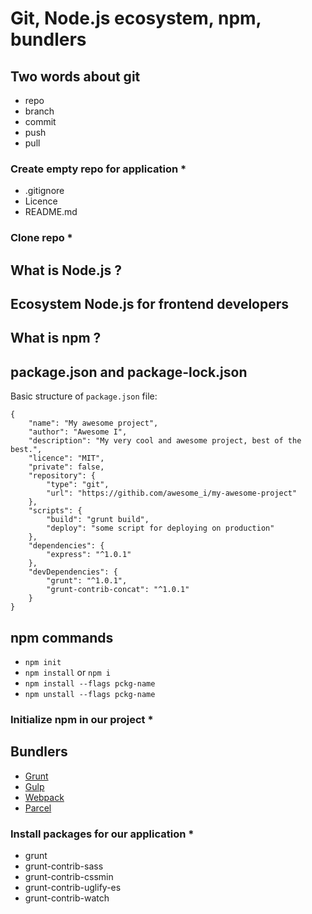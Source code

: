 # Git, Node.js ecosystem, npm, bundlers


## Two words about git

   * repo
   * branch
   * commit
   * push
   * pull
   
### Create empty repo for application *

 * .gitignore
 * Licence
 * README.md
 
### Clone repo *

## What is Node.js ?

## Ecosystem Node.js for frontend developers

## What is npm ?

## package.json and package-lock.json

Basic structure of `package.json` file:

```
{
    "name": "My awesome project",
    "author": "Awesome I",
    "description": "My very cool and awesome project, best of the best.",
    "licence": "MIT",
    "private": false,
    "repository": {
        "type": "git",
        "url": "https://githib.com/awesome_i/my-awesome-project"
    },
    "scripts": {
        "build": "grunt build",
        "deploy": "some script for deploying on production"
    },
    "dependencies": {
        "express": "^1.0.1"
    },
    "devDependencies": {
        "grunt": "^1.0.1",
        "grunt-contrib-concat": "^1.0.1"
    }
}

```

## npm commands

 * `npm init`
 * `npm install` or `npm i`
 * `npm install --flags pckg-name`
 * `npm unstall --flags pckg-name`
 
### Initialize npm in our project *

## Bundlers

 * [Grunt](https://gruntjs.com/)
 * [Gulp](https://gulpjs.com/)
 * [Webpack](https://webpack.js.org/)
 * [Parcel](https://parceljs.org/)
 
 ### Install packages for our application *

   * grunt
   * grunt-contrib-sass
   * grunt-contrib-cssmin
   * grunt-contrib-uglify-es
   * grunt-contrib-watch
